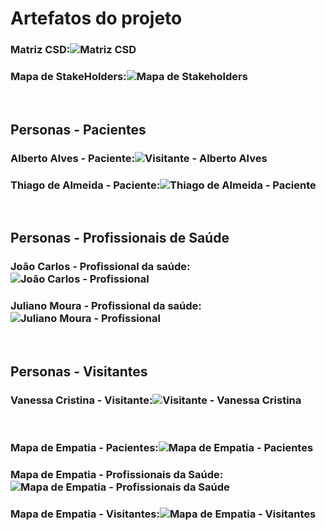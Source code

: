 # Artefatos do projeto

### Matriz CSD:![Matriz CSD](https://user-images.githubusercontent.com/90854484/136440853-7a29fe94-bff8-406c-abe6-32465d0b9162.jpg)
### Mapa de StakeHolders:![Mapa de Stakeholders](https://user-images.githubusercontent.com/90854484/136440859-a45a047c-1413-45ba-a19e-9d566088220c.jpg)

</br>

## Personas - Pacientes
### Alberto Alves - Paciente:![Visitante - Alberto Alves](https://user-images.githubusercontent.com/90854484/145900863-85228a6b-8820-45c4-b0bc-ac230be84678.jpg)
### Thiago de Almeida - Paciente:![Thiago de Almeida - Paciente](https://user-images.githubusercontent.com/90854484/145898365-9c6f7ddd-d7f4-4e17-a7ed-3fbde4f53800.jpg)

</br>

## Personas - Profissionais de Saúde
### João Carlos - Profissional da saúde:![João Carlos - Profissional](https://user-images.githubusercontent.com/90854484/145900200-628831d1-4239-4e92-8755-a575255c1941.jpg)
### Juliano Moura - Profissional da saúde:![Juliano Moura - Profissional](https://user-images.githubusercontent.com/90854484/145899614-46ee1809-f77b-4fbe-b0d7-663636e68f64.jpg)

</br>

## Personas - Visitantes
### Vanessa Cristina - Visitante:![Visitante - Vanessa Cristina](https://user-images.githubusercontent.com/90854484/145900509-3b83af21-3424-4459-b7fd-58a6e60d7f80.jpg)


</br>

### Mapa de Empatia - Pacientes:![Mapa de Empatia - Pacientes](https://user-images.githubusercontent.com/90854484/136441110-cdd4f8fe-6513-4a0a-a7d8-3f62a12e8e51.jpg)
### Mapa de Empatia - Profissionais da Saúde:![Mapa de Empatia - Profissionais da Saúde](https://user-images.githubusercontent.com/90854484/136441123-80deaf29-64db-46fd-bfee-76761a9def8c.jpg)
### Mapa de Empatia - Visitantes:![Mapa de Empatia - Visitantes](https://user-images.githubusercontent.com/90854484/136441132-1ec7ab94-9375-4ce5-b531-14efef1a1f7a.jpg)




